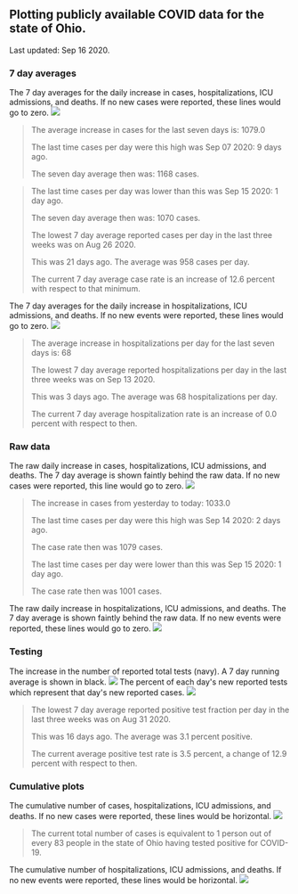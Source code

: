 ## Plotting publicly available COVID data for the state of Ohio. 

Last updated: Sep 16 2020. 

### 7 day averages
The 7 day averages for the daily increase in cases, hospitalizations, ICU admissions, and deaths. If no new cases were reported, these lines would go to zero.
![](7dayaverage_cases.png)

>The average increase in cases for the last seven days is: 1079.0
>
>The last time cases per day were this high was Sep 07 2020: 9 days ago.
>
>The seven day average then was: 1168 cases.

>
>The last time cases per day was lower than this was Sep 15 2020: 1 day ago.
>
>The seven day average then was: 1070 cases.
>
>The lowest 7 day average reported cases per day in the last three weeks was on Aug 26 2020.
>
>This was 21 days ago. The average was 958 cases per day.
>
>The current 7 day average case rate is an increase of 12.6 percent with respect to that minimum.

The 7 day averages for the daily increase in hospitalizations, ICU admissions, and deaths. If no new events were reported, these lines would go to zero.
![](7dayaverage_hospital.png)

>The average increase in hospitalizations per day for the last seven days is: 68
>
>The lowest 7 day average reported hospitalizations per day in the last three weeks was on Sep 13 2020.
>
>This was 3 days ago. The average was 68 hospitalizations per day.
>
>The current 7 day average hospitalization rate is an increase of 0.0 percent with respect to then.

### Raw data
The raw daily increase in cases, hospitalizations, ICU admissions, and deaths. The 7 day average is shown faintly behind the raw data. If no new cases were reported, this line would go to zero.
![](DailyCases.png)

>The increase in cases from yesterday to today: 1033.0 
>
>The last time cases per day were this high was Sep 14 2020: 2 days ago. 
>
>The case rate then was 1079 cases.
>
>The last time cases per day were lower than this was Sep 15 2020: 1 day ago. 
>
>The case rate then was 1001 cases.

The raw daily increase in hospitalizations, ICU admissions, and deaths. The 7 day average is shown faintly behind the raw data. If no new events were reported, these lines would go to zero.
![](DailyHospitalizations.png)

### Testing

The increase in the number of reported total tests (navy). A 7 day running average is shown in black.
![](DailyTests.png)
The percent of each day's new reported tests which represent that day's new reported cases.
![](percentpositive_tests.png)

>The lowest 7 day average reported positive test fraction per day in the last three weeks was on Aug 31 2020.
>
>This was 16 days ago. The average was 3.1 percent positive. 
>
>The current average positive test rate is 3.5 percent, a change of 12.9 percent with respect to then. 

### Cumulative plots
The cumulative number of cases, hospitalizations, ICU admissions, and deaths. If no new cases were reported, these lines would be horizontal.
![](Cases.png)

>The current total number of cases is equivalent to 1 person out of every 83 people in the state of Ohio having tested positive for COVID-19.

The cumulative number of hospitalizations, ICU admissions, and deaths. If no new events were reported, these lines would be horizontal.
![](Hospitalizations.png)
